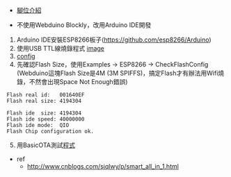 * [腳位介紹](https://tutorials.webduino.io/zh-tw/docs/basic/board/smart-information.html)

* 不使用Webduino Blockly，改用Arduino IDE開發
1. Arduino IDE安裝ESP8266板子(https://github.com/esp8266/Arduino)
2. 使用USB TTL線燒錄程式 [image](https://github.com/JiaMauJian/iot-test/blob/master/Webduino/%E7%87%92%E9%8C%84%E6%A8%A1%E5%BC%8F.jpg?raw=true)
3. [config](https://github.com/JiaMauJian/iot-test/blob/master/Webduino/config.png?raw=true)
4. 先確認Flash Size，使用Examples -> ESP8266 -> CheckFlashConfig (Webduino這塊Flash Size是4M (3M SPIFFS)，搞定Flash才有辦法用Wifi燒錄，不然會出現Space Not Enough錯誤)
```
Flash real id:   001640EF
Flash real size: 4194304

Flash ide  size: 4194304
Flash ide speed: 40000000
Flash ide mode:  QIO
Flash Chip configuration ok.

```
5. 用BasicOTA測試[程式](https://github.com/JiaMauJian/iot-test/blob/master/Webduino/BasicOTA.ino)

* ref
    * http://www.cnblogs.com/sjqlwy/p/smart_all_in_1.html
